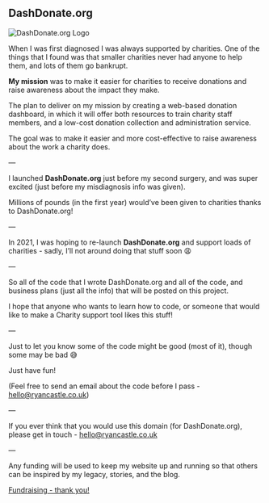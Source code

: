 ## DashDonate.org

![DashDonate.org Logo](https://github.com/ryan-castle-legacy/dashdonate/blob/main/Logo.png)

When I was first diagnosed I was always supported by charities. One of the things that I found was that smaller charities never had anyone to help them, and lots of them go bankrupt.

**My mission** was to make it easier for charities to receive donations and raise awareness about the impact they make.

The plan to deliver on my mission by creating a web-based donation dashboard, in which it will offer both resources to train charity staff members, and a low-cost donation collection and administration service.

The goal was to make it easier and more cost-effective to raise awareness about the work a charity does.

—

I launched **DashDonate.org** just before my second surgery, and was super excited (just before my misdiagnosis info was given).

Millions of pounds (in the first year) would’ve been given to charities thanks to DashDonate.org!

—

In 2021, I was hoping to re-launch **DashDonate.org** and support loads of charities - sadly, I’ll not around doing that stuff soon 😩

—

So all of the code that I wrote DashDonate.org and all of the code, and business plans (just all the info) that will be posted on this project.

I hope that anyone who wants to learn how to code, or someone that would like to make a Charity support tool likes this stuff!

—

Just to let you know some of the code might be good (most of it), though some may be bad 😅

Just have fun!

(Feel free to send an email about the code before I pass - hello@ryancastle.co.uk)

—

If you ever think that you would use this domain (for DashDonate.org), please get in touch - hello@ryancastle.co.uk

—

Any funding will be used to keep my website up and running so that others can be inspired by my legacy, stories, and the blog.


[Fundraising - thank you!](https://ryancastle.co.uk/donation)
